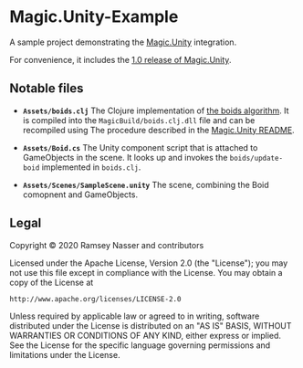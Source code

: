 # Magic.Unity-Example

A sample project demonstrating the [Magic.Unity](https://github.com/nasser/Magic.Unity) integration.

For convenience, it includes the [1.0 release of Magic.Unity](https://github.com/nasser/Magic.Unity/releases/tag/v1.0-beta).

## Notable files

* **`Assets/boids.clj`** The Clojure implementation of [the boids algorithm](https://en.wikipedia.org/wiki/Boids). It is compiled into the `MagicBuild/boids.clj.dll` file and can be recompiled using The procedure described in the [Magic.Unity README](https://github.com/nasser/Magic.Unity/blob/master/README.md).

* **`Assets/Boid.cs`** The Unity component script that is attached to GameObjects in the scene. It looks up and invokes the `boids/update-boid` implemented in `boids.clj`.

* **`Assets/Scenes/SampleScene.unity`** The scene, combining the Boid comopnent and GameObjects.

Legal
-----
Copyright © 2020 Ramsey Nasser and contributors

Licensed under the Apache License, Version 2.0 (the "License"); you may not use this file except in compliance with the License. You may obtain a copy of the License at

```
http://www.apache.org/licenses/LICENSE-2.0
```

Unless required by applicable law or agreed to in writing, software distributed under the License is distributed on an "AS IS" BASIS, WITHOUT WARRANTIES OR CONDITIONS OF ANY KIND, either express or implied. See the License for the specific language governing permissions and limitations under the License.
